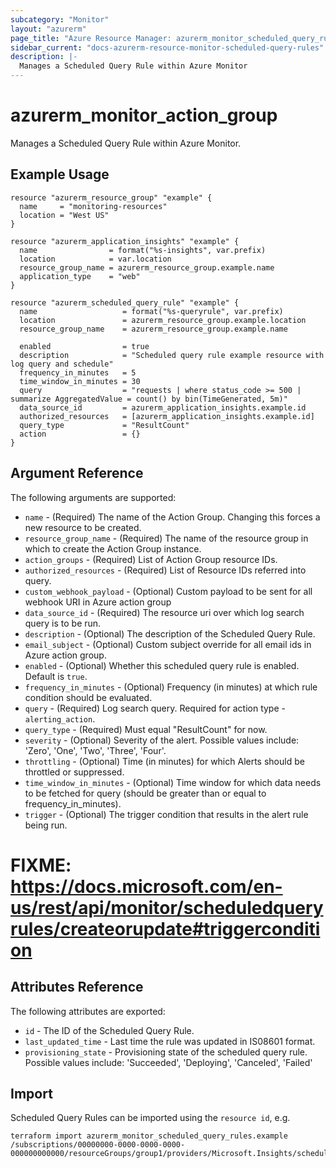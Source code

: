 ```yaml
---
subcategory: "Monitor"
layout: "azurerm"
page_title: "Azure Resource Manager: azurerm_monitor_scheduled_query_rules"
sidebar_current: "docs-azurerm-resource-monitor-scheduled-query-rules"
description: |-
  Manages a Scheduled Query Rule within Azure Monitor
---
```


# azurerm_monitor_action_group

Manages a Scheduled Query Rule within Azure Monitor.

## Example Usage

```hcl
resource "azurerm_resource_group" "example" {
  name     = "monitoring-resources"
  location = "West US"
}

resource "azurerm_application_insights" "example" {
  name                = format("%s-insights", var.prefix)
  location            = var.location
  resource_group_name = azurerm_resource_group.example.name
  application_type    = "web"
}

resource "azurerm_scheduled_query_rule" "example" {
  name                   = format("%s-queryrule", var.prefix)
  location               = azurerm_resource_group.example.location
  resource_group_name    = azurerm_resource_group.example.name

  enabled                = true
  description            = "Scheduled query rule example resource with log query and schedule"
  frequency_in_minutes   = 5
  time_window_in_minutes = 30
  query                  = "requests | where status_code >= 500 | summarize AggregatedValue = count() by bin(TimeGenerated, 5m)"
  data_source_id         = azurerm_application_insights.example.id
  authorized_resources   = [azurerm_application_insights.example.id]
  query_type             = "ResultCount"
  action                 = {}
}
```

## Argument Reference

The following arguments are supported:

* `name` - (Required) The name of the Action Group. Changing this forces a new resource to be created.
* `resource_group_name` - (Required) The name of the resource group in which to create the Action Group instance.
* `action_groups` - (Required) List of Action Group resource IDs.
* `authorized_resources` - (Required) List of Resource IDs referred into query.
* `custom_webhook_payload` - (Optional) Custom payload to be sent for all webhook URI in Azure action group
* `data_source_id` - (Required) The resource uri over which log search query is to be run.
* `description` - (Optional) The description of the Scheduled Query Rule.
* `email_subject` - (Optional) Custom subject override for all email ids in Azure action group.
* `enabled` - (Optional) Whether this scheduled query rule is enabled.  Default is `true`.
* `frequency_in_minutes` - (Optional) Frequency (in minutes) at which rule condition should be evaluated.
* `query` - (Required) Log search query. Required for action type - `alerting_action`.
* `query_type` - (Required) Must equal "ResultCount" for now.
* `severity` - (Optional) Severity of the alert. Possible values include: 'Zero', 'One', 'Two', 'Three', 'Four'.
* `throttling` - (Optional) Time (in minutes) for which Alerts should be throttled or suppressed.
* `time_window_in_minutes` - (Optional) Time window for which data needs to be fetched for query (should be greater than or equal to frequency_in_minutes).
* `trigger` - (Optional) The trigger condition that results in the alert rule being run.
# FIXME: https://docs.microsoft.com/en-us/rest/api/monitor/scheduledqueryrules/createorupdate#triggercondition<Paste>

## Attributes Reference

The following attributes are exported:

* `id` - The ID of the Scheduled Query Rule.
* `last_updated_time` - Last time the rule was updated in IS08601 format.
* `provisioning_state` - Provisioning state of the scheduled query rule. Possible values include: 'Succeeded', 'Deploying', 'Canceled', 'Failed'

## Import

Scheduled Query Rules can be imported using the `resource id`, e.g.

```shell
terraform import azurerm_monitor_scheduled_query_rules.example /subscriptions/00000000-0000-0000-0000-000000000000/resourceGroups/group1/providers/Microsoft.Insights/scheduledQueryRules/myrulename
```
